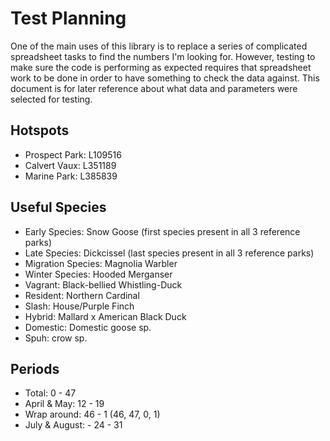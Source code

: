# Test Planning
One of the main uses of this library is to replace a series of complicated spreadsheet tasks to find the numbers I'm looking for. However, testing to make sure the code is performing as expected requires that spreadsheet work to be done in order to have something to check the data against. This document is for later reference about what data and parameters were selected for testing.


## Hotspots
 - Prospect Park: L109516
 - Calvert Vaux: L351189
 - Marine Park: L385839


## Useful Species
 - Early Species: Snow Goose (first species present in all 3 reference parks)
 - Late Species: Dickcissel (last species present in all 3 reference parks)
 - Migration Species: Magnolia Warbler
 - Winter Species: Hooded Merganser
 - Vagrant: Black-bellied Whistling-Duck
 - Resident: Northern Cardinal
 - Slash: House/Purple Finch
 - Hybrid: Mallard x American Black Duck
 - Domestic: Domestic goose sp.
 - Spuh: crow sp.


## Periods
 - Total: 0 - 47
 - April & May: 12 - 19
 - Wrap around: 46 - 1 (46, 47, 0, 1)
 - July & August: - 24 - 31
